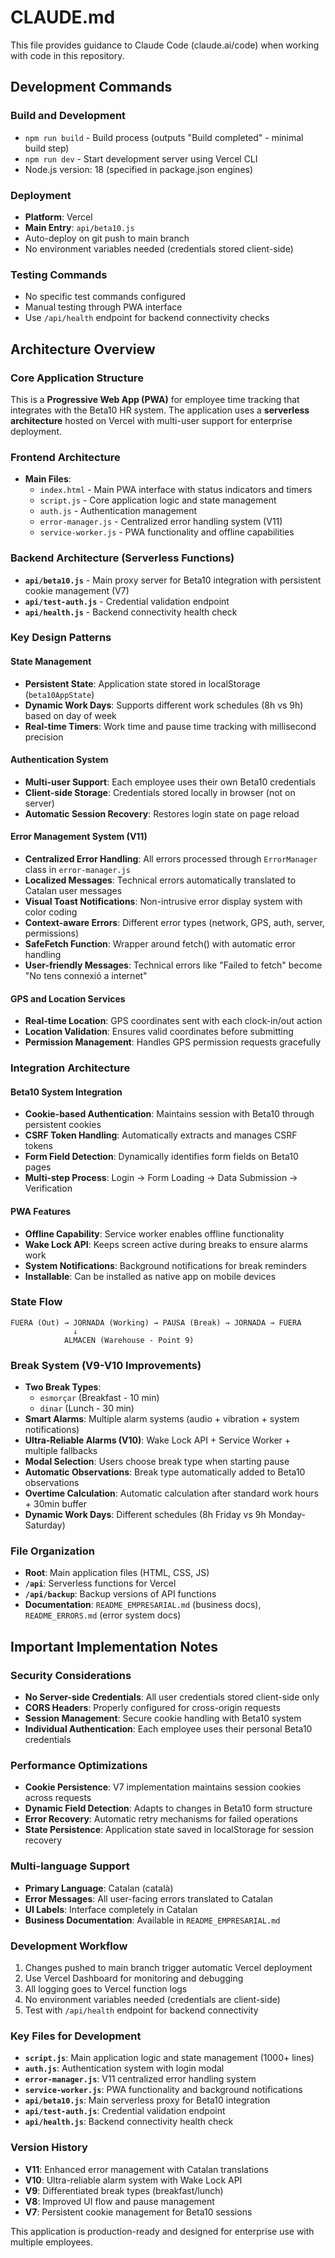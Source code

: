 # CLAUDE.md

This file provides guidance to Claude Code (claude.ai/code) when working with code in this repository.

## Development Commands

### Build and Development
- `npm run build` - Build process (outputs "Build completed" - minimal build step)
- `npm run dev` - Start development server using Vercel CLI
- Node.js version: 18 (specified in package.json engines)

### Deployment
- **Platform**: Vercel
- **Main Entry**: `api/beta10.js`
- Auto-deploy on git push to main branch
- No environment variables needed (credentials stored client-side)

### Testing Commands
- No specific test commands configured
- Manual testing through PWA interface
- Use `/api/health` endpoint for backend connectivity checks

## Architecture Overview

### Core Application Structure
This is a **Progressive Web App (PWA)** for employee time tracking that integrates with the Beta10 HR system. The application uses a **serverless architecture** hosted on Vercel with multi-user support for enterprise deployment.

### Frontend Architecture
- **Main Files**: 
  - `index.html` - Main PWA interface with status indicators and timers
  - `script.js` - Core application logic and state management
  - `auth.js` - Authentication management
  - `error-manager.js` - Centralized error handling system (V11)
  - `service-worker.js` - PWA functionality and offline capabilities

### Backend Architecture (Serverless Functions)
- **`api/beta10.js`** - Main proxy server for Beta10 integration with persistent cookie management (V7)
- **`api/test-auth.js`** - Credential validation endpoint
- **`api/health.js`** - Backend connectivity health check

### Key Design Patterns

#### State Management
- **Persistent State**: Application state stored in localStorage (`beta10AppState`)
- **Dynamic Work Days**: Supports different work schedules (8h vs 9h) based on day of week
- **Real-time Timers**: Work time and pause time tracking with millisecond precision

#### Authentication System
- **Multi-user Support**: Each employee uses their own Beta10 credentials
- **Client-side Storage**: Credentials stored locally in browser (not on server)
- **Automatic Session Recovery**: Restores login state on page reload

#### Error Management System (V11)
- **Centralized Error Handling**: All errors processed through `ErrorManager` class in `error-manager.js`
- **Localized Messages**: Technical errors automatically translated to Catalan user messages
- **Visual Toast Notifications**: Non-intrusive error display system with color coding
- **Context-aware Errors**: Different error types (network, GPS, auth, server, permissions)
- **SafeFetch Function**: Wrapper around fetch() with automatic error handling
- **User-friendly Messages**: Technical errors like "Failed to fetch" become "No tens connexió a internet"

#### GPS and Location Services
- **Real-time Location**: GPS coordinates sent with each clock-in/out action
- **Location Validation**: Ensures valid coordinates before submitting
- **Permission Management**: Handles GPS permission requests gracefully

### Integration Architecture

#### Beta10 System Integration
- **Cookie-based Authentication**: Maintains session with Beta10 through persistent cookies
- **CSRF Token Handling**: Automatically extracts and manages CSRF tokens
- **Form Field Detection**: Dynamically identifies form fields on Beta10 pages
- **Multi-step Process**: Login → Form Loading → Data Submission → Verification

#### PWA Features
- **Offline Capability**: Service worker enables offline functionality
- **Wake Lock API**: Keeps screen active during breaks to ensure alarms work
- **System Notifications**: Background notifications for break reminders
- **Installable**: Can be installed as native app on mobile devices

### State Flow
```
FUERA (Out) → JORNADA (Working) → PAUSA (Break) → JORNADA → FUERA
              ↓
            ALMACEN (Warehouse - Point 9)
```

### Break System (V9-V10 Improvements)
- **Two Break Types**: 
  - `esmorçar` (Breakfast - 10 min)
  - `dinar` (Lunch - 30 min)
- **Smart Alarms**: Multiple alarm systems (audio + vibration + system notifications)
- **Ultra-Reliable Alarms (V10)**: Wake Lock API + Service Worker + multiple fallbacks
- **Modal Selection**: Users choose break type when starting pause
- **Automatic Observations**: Break type automatically added to Beta10 observations
- **Overtime Calculation**: Automatic calculation after standard work hours + 30min buffer
- **Dynamic Work Days**: Different schedules (8h Friday vs 9h Monday-Saturday)

### File Organization
- **Root**: Main application files (HTML, CSS, JS)
- **`/api`**: Serverless functions for Vercel
- **`/api/backup`**: Backup versions of API functions
- **Documentation**: `README_EMPRESARIAL.md` (business docs), `README_ERRORS.md` (error system docs)

## Important Implementation Notes

### Security Considerations
- **No Server-side Credentials**: All user credentials stored client-side only
- **CORS Headers**: Properly configured for cross-origin requests
- **Session Management**: Secure cookie handling with Beta10 system
- **Individual Authentication**: Each employee uses their personal Beta10 credentials

### Performance Optimizations
- **Cookie Persistence**: V7 implementation maintains session cookies across requests
- **Dynamic Field Detection**: Adapts to changes in Beta10 form structure
- **Error Recovery**: Automatic retry mechanisms for failed operations
- **State Persistence**: Application state saved in localStorage for session recovery

### Multi-language Support
- **Primary Language**: Catalan (català)
- **Error Messages**: All user-facing errors translated to Catalan
- **UI Labels**: Interface completely in Catalan
- **Business Documentation**: Available in `README_EMPRESARIAL.md`

### Development Workflow
1. Changes pushed to main branch trigger automatic Vercel deployment
2. Use Vercel Dashboard for monitoring and debugging
3. All logging goes to Vercel function logs
4. No environment variables needed (credentials are client-side)
5. Test with `/api/health` endpoint for backend connectivity

### Key Files for Development
- **`script.js`**: Main application logic and state management (1000+ lines)
- **`auth.js`**: Authentication system with login modal
- **`error-manager.js`**: V11 centralized error handling system
- **`service-worker.js`**: PWA functionality and background notifications
- **`api/beta10.js`**: Main serverless proxy for Beta10 integration
- **`api/test-auth.js`**: Credential validation endpoint
- **`api/health.js`**: Backend connectivity health check

### Version History
- **V11**: Enhanced error management with Catalan translations
- **V10**: Ultra-reliable alarm system with Wake Lock API
- **V9**: Differentiated break types (breakfast/lunch)
- **V8**: Improved UI flow and pause management
- **V7**: Persistent cookie management for Beta10 sessions

This application is production-ready and designed for enterprise use with multiple employees.